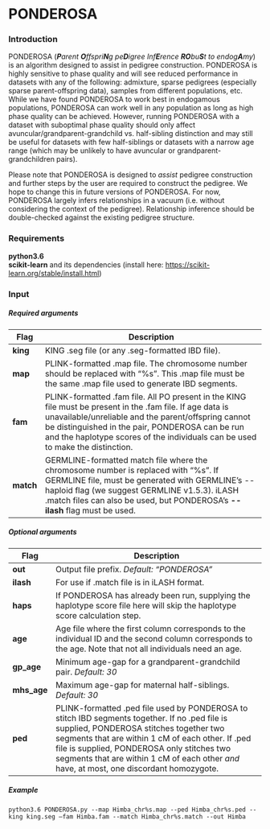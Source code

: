 # PONDEROSA

### **Introduction**  
PONDEROSA (_**P**arent **O**ffspri**N**g pe**D**igree Inf**E**rence **RO**bu**S**t to endog**A**my_) is an algorithm designed to assist in pedigree construction. PONDEROSA is highly sensitive to phase quality and will see reduced performance in datasets with any of the following: admixture, sparse pedigrees (especially sparse parent-offspring data), samples from different populations, etc. While we have found PONDEROSA to work best in endogamous populations, PONDEROSA can work well in any population as long as high phase quality can be achieved. However, running PONDEROSA with a dataset with suboptimal phase quality should only affect avuncular/grandparent-grandchild vs. half-sibling distinction and may still be useful for datasets with few half-siblings or datasets with a narrow age range (which may be unlikely to have avuncular or grandparent-grandchildren pairs).  

Please note that PONDEROSA is designed to _assist_ pedigree construction and further steps by the user are required to construct the pedigree. We hope to change this in future versions of PONDEROSA. For now, PONDEROSA largely infers relationships in a vacuum (i.e. without considering the context of the pedigree). Relationship inference should be double-checked against the existing pedigree structure.  

### **Requirements**
**python3.6**  
**scikit-learn** and its dependencies (install here: https://scikit-learn.org/stable/install.html)  

### **Input**  
##### _Required arguments_  
| Flag | Description |
| ---- | ----------- |
|**king** | KING .seg file (or any .seg-formatted IBD file). |
|**map** | PLINK-formatted .map file. The chromosome number should be replaced with “%s”. This .map file must be the same .map file used to generate IBD segments. |
|**fam** | PLINK-formatted .fam file. All PO present in the KING file must be present in the .fam file. If age data is unavailable/unreliable and the parent/offspring cannot be distinguished in the pair, PONDEROSA can be run and the haplotype scores of the individuals can be used to make the distinction. |
|**match** | GERMLINE-formatted match file where the chromosome number is replaced with “%s”. If GERMLINE file, must be generated with GERMLINE’s --haploid flag (we suggest GERMLINE v1.5.3). iLASH .match files can also be used, but PONDEROSA’s **\-\-ilash** flag must be used.|

##### _Optional arguments_  
| Flag | Description |
| ---- | ----------- |
|**out** | Output file prefix. _Default: “PONDEROSA”_ |
|**ilash** | For use if .match file is in iLASH format. |
|**haps** | If PONDEROSA has already been run, supplying the haplotype score file here will skip the haplotype score calculation step. |
|**age** | Age file where the first column corresponds to the individual ID and the second column corresponds to the age. Note that not all individuals need an age. |
|**gp_age** | Minimum age-gap for a grandparent-grandchild pair. _Default: 30_ |
|**mhs_age** | Maximum age-gap for maternal half-siblings. _Default: 30_ |
|**ped** | PLINK-formatted .ped file used by PONDEROSA to stitch IBD segments together. If no .ped file is supplied, PONDEROSA stitches together two segments that are within 1 cM of each other. If .ped file is supplied, PONDEROSA only stitches two segments that are within 1 cM of each other _and_ have, at most, one discordant homozygote.|  

##### _Example_
`python3.6 PONDEROSA.py --map Himba_chr%s.map --ped Himba_chr%s.ped --king king.seg –fam Himba.fam --match Himba_chr%s.match --out Himba`

